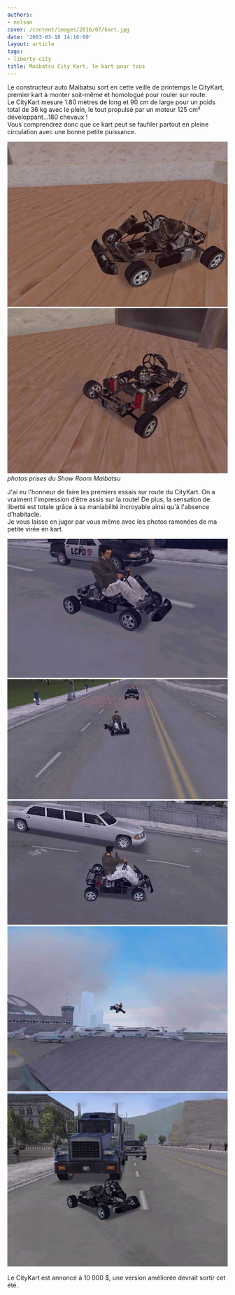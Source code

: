 ```yaml
---
authors:
- nelson
cover: /content/images/2016/07/kart.jpg
date: '2003-03-18 14:16:00'
layout: article
tags:
- liberty-city
title: Maibatsu City Kart, le kart pour tous
---
```



Le constructeur auto Maibatsu sort en cette veille de printemps le CityKart, premier kart à monter soit-même et homologué pour rouler sur route.  
Le CityKart mesure 1.80 mètres de long et 90 cm de large pour un poids total de 36 kg avec le plein, le tout propulsé par un moteur 125 cm² développant...180 chevaux !  
Vous comprendrez donc que ce kart peut se faufiler partout en pleine circulation avec une bonne petite puissance.

![](/content/images/2016/07/kart.jpg)
![photos prises du Show Room Maibatsu](/content/images/2016/07/kart2.jpg)
_photos prises du Show Room Maibatsu_

J'ai eu l'honneur de faire les premiers essais sur route du CityKart. On a vraiment l'impression d’être assis sur la route! De plus, la sensation de liberté est totale grâce à sa maniabilité incroyable ainsi qu'à l'absence d'habitacle.  
Je vous laisse en juger par vous même avec les photos ramenées de ma petite virée en kart.

![](/content/images/2016/07/kart3.jpg)
![](/content/images/2016/07/kart4.jpg)
![](/content/images/2016/07/kart5.jpg)
![](/content/images/2016/07/kart6.jpg)
![](/content/images/2016/07/kart7.jpg)

Le CityKart est annoncé à 10 000 $, une version améliorée devrait sortir cet été.